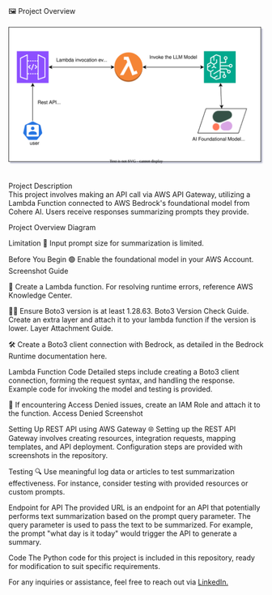 <br >🖼️ Project Overview <br>
<br>![Alt text](screenshots/bedrock-demo.drawio.svg)<br>

<br>Project Description<br>
This project involves making an API call via AWS API Gateway, utilizing a Lambda Function connected to AWS Bedrock's foundational model from Cohere AI. Users receive responses summarizing prompts they provide.

Project Overview Diagram

Limitation
📏 Input prompt size for summarization is limited.

Before You Begin
🟢 Enable the foundational model in your AWS Account. Screenshot Guide

🧩 Create a Lambda function. For resolving runtime errors, reference AWS Knowledge Center.

🕵️‍♂️ Ensure Boto3 version is at least 1.28.63. Boto3 Version Check Guide. Create an extra layer and attach it to your lambda function if the version is lower. Layer Attachment Guide.

🛠️ Create a Boto3 client connection with Bedrock, as detailed in the Bedrock Runtime documentation here.

Lambda Function Code
Detailed steps include creating a Boto3 client connection, forming the request syntax, and handling the response. Example code for invoking the model and testing is provided.

🛑 If encountering Access Denied issues, create an IAM Role and attach it to the function. Access Denied Screenshot

Setting Up REST API using AWS Gateway
🌐 Setting up the REST API Gateway involves creating resources, integration requests, mapping templates, and API deployment. Configuration steps are provided with screenshots in the repository.

Testing
🔍 Use meaningful log data or articles to test summarization effectiveness. For instance, consider testing with provided resources or custom prompts.

Endpoint for API
The provided URL is an endpoint for an API that potentially performs text summarization based on the prompt query parameter. The query parameter is used to pass the text to be summarized. For example, the prompt "what day is it today" would trigger the API to generate a summary.

Code
The Python code for this project is included in this repository, ready for modification to suit specific requirements.

For any inquiries or assistance, feel free to reach out via [LinkedIn.](https://www.linkedin.com/in/nickjabs/)